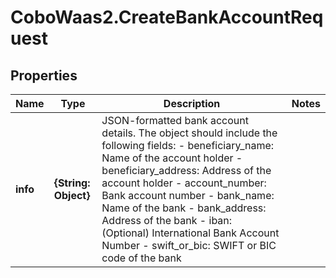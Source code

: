 # CoboWaas2.CreateBankAccountRequest

## Properties

Name | Type | Description | Notes
------------ | ------------- | ------------- | -------------
**info** | **{String: Object}** | JSON-formatted bank account details. The object should include the following fields: - beneficiary_name: Name of the account holder - beneficiary_address: Address of the account holder - account_number: Bank account number - bank_name: Name of the bank - bank_address: Address of the bank - iban: (Optional) International Bank Account Number - swift_or_bic: SWIFT or BIC code of the bank  | 


